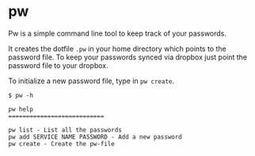 # pw

Pw is a simple command line tool to keep track of your passwords.

It creates the dotfile `.pw` in your home directory which points to the password file. To keep your passwords synced via dropbox just point the password file to your dropbox.

To initialize a new password file, type in `pw create`.

    $ pw -h

    pw help
    ===========================

    pw list - List all the passwords
    pw add SERVICE NAME PASSWORD - Add a new password
    pw create - Create the pw-file

